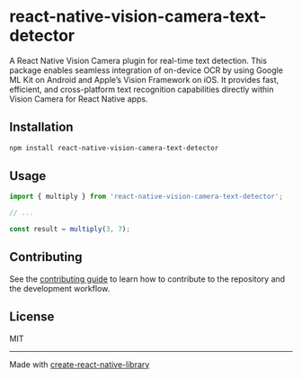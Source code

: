 # react-native-vision-camera-text-detector

A React Native Vision Camera plugin for real-time text detection. This package enables seamless integration of on-device OCR by using Google ML Kit on Android and Apple’s Vision Framework on iOS. It provides fast, efficient, and cross-platform text recognition capabilities directly within Vision Camera for React Native apps.

## Installation

```sh
npm install react-native-vision-camera-text-detector
```

## Usage


```js
import { multiply } from 'react-native-vision-camera-text-detector';

// ...

const result = multiply(3, 7);
```


## Contributing

See the [contributing guide](CONTRIBUTING.md) to learn how to contribute to the repository and the development workflow.

## License

MIT

---

Made with [create-react-native-library](https://github.com/callstack/react-native-builder-bob)

